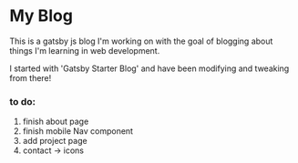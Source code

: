 # My Blog

This is a gatsby js blog I'm working on with the goal of blogging about things I'm learning in web development.

I started with 'Gatsby Starter Blog' and have been modifying and tweaking from there!


### to do:

1. finish about page
2. finish mobile Nav component
12. add project page
13. contact -> icons
